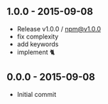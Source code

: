 

## 1.0.0 - 2015-09-08
- Release v1.0.0 / npm@v1.0.0
- fix complexity
- add keywords
- implement :cat2:

## 0.0.0 - 2015-09-08
- Initial commit